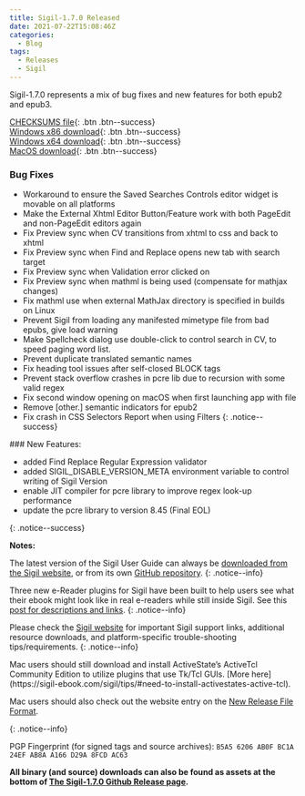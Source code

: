 ```yaml
---
title: Sigil-1.7.0 Released
date: 2021-07-22T15:08:46Z
categories:
  - Blog
tags:
  - Releases
  - Sigil
---
```


Sigil-1.7.0 represents a mix of bug fixes and new features for both epub2 and epub3.

[CHECKSUMS file](https://github.com/Sigil-Ebook/Sigil/releases/download/1.7.0/Sigil-1.7.0-CHECKSUMS.sha256.txt){: .btn .btn--success}<br/>
[Windows x86 download](https://github.com/Sigil-Ebook/Sigil/releases/download/1.7.0/Sigil-1.7.0-Windows-Setup.exe){: .btn .btn--success}<br/>
[Windows x64 download](https://github.com/Sigil-Ebook/Sigil/releases/download/1.7.0/Sigil-1.7.0-Windows-x64-Setup.exe){: .btn .btn--success}<br/>
[MacOS download](https://github.com/Sigil-Ebook/Sigil/releases/download/1.7.0/Sigil.app-1.7.0-Mac.txz){: .btn .btn--success}

### Bug Fixes

* Workaround to ensure the Saved Searches Controls editor widget is movable on all platforms
* Make the External Xhtml Editor Button/Feature work with both PageEdit and non-PageEdit editors again
* Fix Preview sync when CV transitions from xhtml to css and back to xhtml
* Fix Preview sync when Find and Replace opens new tab with search target
* Fix Preview sync when Validation error clicked on
* Fix Preview sync when mathml is being used (compensate for mathjax changes)
* Fix mathml use when external MathJax directory is specified in builds on Linux
* Prevent Sigil from loading any manifested mimetype file from bad epubs, give load warning
* Make Spellcheck dialog use double-click to control search in CV, to speed paging word list.
* Prevent duplicate translated semantic names
* Fix heading tool issues after self-closed BLOCK tags
* Prevent stack overflow crashes in pcre lib due to recursion with some valid regex
* Fix second window opening on macOS when first launching app with file
* Remove [other.] semantic indicators for epub2
* Fix crash in CSS Selectors Report when using Filters
{: .notice--success}

<div markdown="1">
### New Features:

* added Find Replace Regular Expression validator
* added SIGIL_DISABLE_VERSION_META environment variable to control writing of Sigil Version
* enable JIT compiler for pcre library to improve regex look-up performance
* update the pcre library to version 8.45 (Final EOL)
</div>
{: .notice--success}

__Notes:__

The latest version of the Sigil User Guide can always be [downloaded from the Sigil website](https://sigil-ebook.com/sigil/guide), or from its own [GitHub repository](https://github.com/Sigil-Ebook/sigil-user-guide/releases/latest).
{: .notice--info}

Three new e-Reader plugins for Sigil have been built to help users see what their ebook might look like in real e-readers while still inside Sigil. See this [post for descriptions and links](https://www.mobileread.com/forums/showthread.php?t=339678).
{: .notice--info}

Please check the [Sigil website](https://sigil-ebook.com/sigil) for important Sigil support links, additional resource downloads, and platform-specific trouble-shooting tips/requirements.
{: .notice--info}

<div markdown="1">
Mac users should still download and install ActiveState’s ActiveTcl Community Edition to utilize plugins that use Tk/Tcl GUIs. [More here](https://sigil-ebook.com/sigil/tips/#need-to-install-activestates-active-tcl).

Mac users should also check out the website entry on the [New Release File Format](https://sigil-ebook.com/sigil/tips/#new-release-file-format-starting-with-sigil-0918).
</div>
{: .notice--info}


PGP Fingerprint (for signed tags and source archives): `B5A5 6206 AB0F BC1A 24EF AB8A A166 D29A 8FCD AC63`

__All binary (and source) downloads can also be found as assets at the bottom of [The Sigil-1.7.0 Github Release page](https://github.com/Sigil-Ebook/Sigil/releases/tag/1.7.0).__

